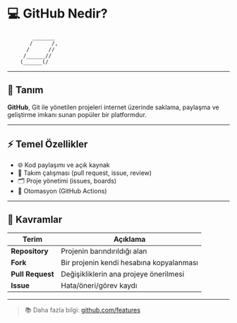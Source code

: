 # 💻 GitHub Nedir?

```
        _______
       /      /,
      /      //
     /______//
    (______(/
```

---

## 🌟 **Tanım**

**GitHub**, Git ile yönetilen projeleri internet üzerinde saklama, paylaşma ve geliştirme imkanı sunan popüler bir platformdur.

---

## ⚡ **Temel Özellikler**

- 🌐 Kod paylaşımı ve açık kaynak
- 👥 Takım çalışması (pull request, issue, review)
- 🗂️ Proje yönetimi (issues, boards)
- 🤖 Otomasyon (GitHub Actions)

---

## 📝 **Kavramlar**

| Terim            | Açıklama                                 |
| ---------------- | ---------------------------------------- |
| **Repository**   | Projenin barındırıldığı alan             |
| **Fork**         | Bir projenin kendi hesabına kopyalanması |
| **Pull Request** | Değişikliklerin ana projeye önerilmesi   |
| **Issue**        | Hata/öneri/görev kaydı                   |

---

> 📚 Daha fazla bilgi: [github.com/features](https://github.com/features)
